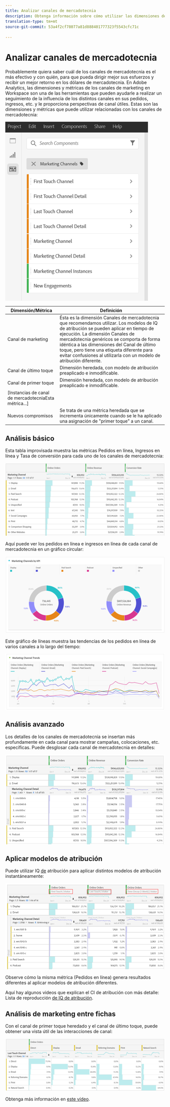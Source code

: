 ```yaml
---
title: Analizar canales de mercadotecnia
description: Obtenga información sobre cómo utilizar las dimensiones de los canales de mercadotecnia en Workspace.
translation-type: tm+mt
source-git-commit: 53a4f2cf78077a81d888401777323f5543cfc71c

---
```



# Analizar canales de mercadotecnia

Probablemente quiera saber cuál de los canales de mercadotecnia es el más efectivo y con quién, para que pueda dirigir mejor sus esfuerzos y recibir un mejor retorno en los dólares de mercadotecnia. En Adobe Analytics, las dimensiones y métricas de los canales de marketing en Workspace son una de las herramientas que pueden ayudarle a realizar un seguimiento de la influencia de los distintos canales en sus pedidos, ingresos, etc. y le proporciona perspectivas de canal útiles. Estas son las dimensiones y métricas que puede utilizar relacionadas con los canales de mercadotecnia:

![](assets/mc-dims.png)

| Dimensión/Métrica | Definición |
|---|---|
| Canal de marketing | Ésta es la dimensión Canales de mercadotecnia que recomendamos utilizar. Los modelos de IQ de atribución se pueden aplicar en tiempo de ejecución. La dimensión Canales de mercadotecnia genéricos se comporta de forma idéntica a las dimensiones del Canal de último toque, pero tiene una etiqueta diferente para evitar confusiones al utilizarla con un modelo de atribución diferente. |
| Canal de último toque | Dimensión heredada, con modelo de atribución preaplicado e inmodificable. |
| Canal de primer toque | Dimensión heredada, con modelo de atribución preaplicado e inmodificable. |
| [Instancias de canal de mercadotecniaEsta métrica...] |
| Nuevos compromisos | Se trata de una métrica heredada que se incrementa únicamente cuando se le ha aplicado una asignación de &quot;primer toque&quot; a un canal. |

## Análisis básico

Esta tabla improvisada muestra las métricas Pedidos en línea, Ingresos en línea y Tasa de conversión para cada uno de los canales de mercadotecnia:

![](assets/mc-viz1.png)

Aquí puede ver los pedidos en línea e ingresos en línea de cada canal de mercadotecnia en un gráfico circular:

![](assets/mc-viz2.png)

Este gráfico de líneas muestra las tendencias de los pedidos en línea de varios canales a lo largo del tiempo:

![](assets/mc-viz3.png)

## Análisis avanzado

Los detalles de los canales de mercadotecnia se insertan más profundamente en cada canal para mostrar campañas, colocaciones, etc. específicas. Puede desglosar cada canal de mercadotecnia en detalles:

![](assets/mc-viz4.png)

## Aplicar modelos de atribución

Puede utilizar IQ [de](https://docs.adobe.com/content/help/en/analytics/analyze/analysis-workspace/panels/attribution/use-attribution.html) atribución para aplicar distintos modelos de atribución instantáneamente:

![](assets/mc-viz5.png)

Observe cómo la misma métrica (Pedidos en línea) genera resultados diferentes al aplicar modelos de atribución diferentes.

Aquí hay algunos videos que explican el CI de atribución con más detalle: Lista de reproducción [de IQ de atribución](https://www.youtube.com/playlist?list=PL2tCx83mn7GuDzYEZ8jQlaScruZr3tBTR).

## Análisis de marketing entre fichas

Con el canal de primer toque heredado y el canal de último toque, puede obtener una vista útil de las interacciones de canal:

![](assets/mc-viz6.png)

Obtenga más información en [este vídeo](https://www.youtube.com/watch?v=M3EOdONa-3E).
